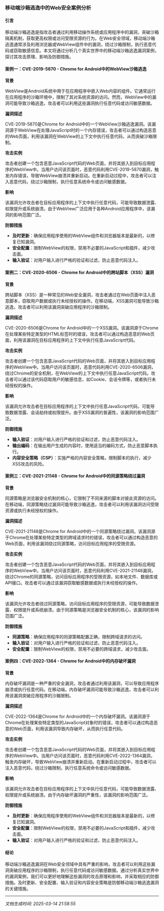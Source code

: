 ### 移动端沙箱逃逸中的Web安全案例分析

#### 引言

移动端沙箱逃逸是指攻击者通过利用移动操作系统或应用程序中的漏洞，突破沙箱隔离机制，获取更高权限或访问受限资源的行为。在Web安全领域，移动端沙箱逃逸通常涉及利用浏览器或WebView组件中的漏洞，绕过沙箱限制，执行恶意代码或窃取敏感信息。本文将通过分析几个真实世界中的移动端沙箱逃逸漏洞案例，探讨其攻击原理、影响及防御措施。

#### 案例一：CVE-2019-5870 - Chrome for Android中的WebView沙箱逃逸

**背景**

WebView是Android系统中用于在应用程序中嵌入Web内容的组件。它通常运行在应用程序的沙箱环境中，限制了其对系统资源的访问。然而，WebView中的漏洞可能导致沙箱逃逸，攻击者可以利用这些漏洞执行任意代码或访问敏感数据。

**漏洞描述**

CVE-2019-5870是Chrome for Android中的一个WebView沙箱逃逸漏洞。该漏洞源于WebView在处理JavaScript时的一个内存错误，攻击者可以通过构造恶意的Web页面，利用该漏洞在WebView的上下文中执行任意代码，从而突破沙箱限制。

**攻击实例**

攻击者创建一个包含恶意JavaScript代码的Web页面，并将其嵌入到目标应用程序的WebView中。当用户访问该页面时，恶意代码利用CVE-2019-5870漏洞，触发内存错误，导致WebView崩溃并重新启动。在重新启动过程中，攻击者可以注入恶意代码，绕过沙箱限制，执行任意系统命令或访问敏感数据。

**影响**

该漏洞允许攻击者在目标应用程序的上下文中执行任意代码，可能导致数据泄露、权限提升或系统崩溃。由于WebView广泛应用于各种Android应用程序中，该漏洞的影响范围广泛。

**防御措施**

- **及时更新**：确保应用程序使用的WebView组件和浏览器版本是最新的，以修复已知漏洞。
- **安全配置**：限制WebView的权限，禁用不必要的JavaScript和插件，减少攻击面。
- **输入验证**：对用户输入进行严格的验证和过滤，防止恶意代码注入。

#### 案例二：CVE-2020-6506 - Chrome for Android中的跨站脚本（XSS）漏洞

**背景**

跨站脚本（XSS）是一种常见的Web安全漏洞，攻击者通过在Web页面中注入恶意脚本，窃取用户数据或执行未经授权的操作。在移动端，XSS漏洞可能导致沙箱逃逸，攻击者可以利用该漏洞突破应用程序的沙箱限制。

**漏洞描述**

CVE-2020-6506是Chrome for Android中的一个XSS漏洞。该漏洞源于Chrome在处理某些特定类型的HTML标签时的错误，攻击者可以通过构造恶意的Web页面，利用该漏洞在目标应用程序的上下文中执行任意JavaScript代码。

**攻击实例**

攻击者创建一个包含恶意JavaScript代码的Web页面，并将其嵌入到目标应用程序的WebView中。当用户访问该页面时，恶意代码利用CVE-2020-6506漏洞，绕过Chrome的安全机制，在WebView的上下文中执行任意JavaScript代码。攻击者可以通过该代码窃取用户的敏感信息，如Cookie、会话令牌等，或者执行未经授权的操作。

**影响**

该漏洞允许攻击者在目标应用程序的上下文中执行任意JavaScript代码，可能导致数据泄露、会话劫持或权限提升。由于XSS漏洞的普遍性，该漏洞的影响范围广泛。

**防御措施**

- **输入验证**：对用户输入进行严格的验证和过滤，防止恶意代码注入。
- **输出编码**：在输出用户生成的内容时，使用适当的编码方式，防止恶意脚本执行。
- **内容安全策略（CSP）**：实施严格的内容安全策略，限制脚本的执行，减少XSS攻击的风险。

#### 案例三：CVE-2021-21148 - Chrome for Android中的同源策略绕过漏洞

**背景**

同源策略是浏览器安全机制的核心，它限制了不同来源的脚本对彼此资源的访问。在移动端，同源策略绕过漏洞可能导致沙箱逃逸，攻击者可以利用该漏洞访问受限资源或执行未经授权的操作。

**漏洞描述**

CVE-2021-21148是Chrome for Android中的一个同源策略绕过漏洞。该漏洞源于Chrome在处理某些特定类型的跨域请求时的错误，攻击者可以通过构造恶意的Web页面，利用该漏洞绕过同源策略，访问目标应用程序的受限资源。

**攻击实例**

攻击者创建一个包含恶意JavaScript代码的Web页面，并将其嵌入到目标应用程序的WebView中。当用户访问该页面时，恶意代码利用CVE-2021-21148漏洞，绕过Chrome的同源策略，访问目标应用程序的受限资源，如本地文件、数据库或API接口。攻击者可以通过该漏洞窃取敏感数据或执行未经授权的操作。

**影响**

该漏洞允许攻击者绕过同源策略，访问目标应用程序的受限资源，可能导致数据泄露、权限提升或系统崩溃。由于同源策略是浏览器安全机制的核心，该漏洞的影响范围广泛。

**防御措施**

- **同源策略**：确保应用程序的同源策略配置正确，限制跨域请求的访问。
- **输入验证**：对用户输入进行严格的验证和过滤，防止恶意代码注入。
- **安全配置**：限制WebView的权限，禁用不必要的跨域请求，减少攻击面。

#### 案例四：CVE-2022-1364 - Chrome for Android中的内存破坏漏洞

**背景**

内存破坏漏洞是一种严重的安全漏洞，攻击者通过利用该漏洞，可以导致应用程序崩溃或执行任意代码。在移动端，内存破坏漏洞可能导致沙箱逃逸，攻击者可以利用该漏洞突破应用程序的沙箱限制。

**漏洞描述**

CVE-2022-1364是Chrome for Android中的一个内存破坏漏洞。该漏洞源于Chrome在处理某些特定类型的JavaScript对象时的错误，攻击者可以通过构造恶意的Web页面，利用该漏洞导致内存破坏，从而执行任意代码。

**攻击实例**

攻击者创建一个包含恶意JavaScript代码的Web页面，并将其嵌入到目标应用程序的WebView中。当用户访问该页面时，恶意代码利用CVE-2022-1364漏洞，触发内存破坏，导致WebView崩溃并重新启动。在重新启动过程中，攻击者可以注入恶意代码，绕过沙箱限制，执行任意系统命令或访问敏感数据。

**影响**

该漏洞允许攻击者在目标应用程序的上下文中执行任意代码，可能导致数据泄露、权限提升或系统崩溃。由于内存破坏漏洞的严重性，该漏洞的影响范围广泛。

**防御措施**

- **及时更新**：确保应用程序使用的WebView组件和浏览器版本是最新的，以修复已知漏洞。
- **安全配置**：限制WebView的权限，禁用不必要的JavaScript和插件，减少攻击面。
- **输入验证**：对用户输入进行严格的验证和过滤，防止恶意代码注入。

#### 结论

移动端沙箱逃逸漏洞在Web安全领域中具有严重的影响，攻击者可以利用这些漏洞突破应用程序的沙箱限制，执行任意代码或访问敏感数据。通过分析真实世界中的漏洞案例，我们可以更好地理解这些漏洞的攻击原理和影响，并采取相应的防御措施。及时更新、安全配置、输入验证和内容安全策略是防御移动端沙箱逃逸漏洞的关键措施。

---

*文档生成时间: 2025-03-14 21:58:55*


